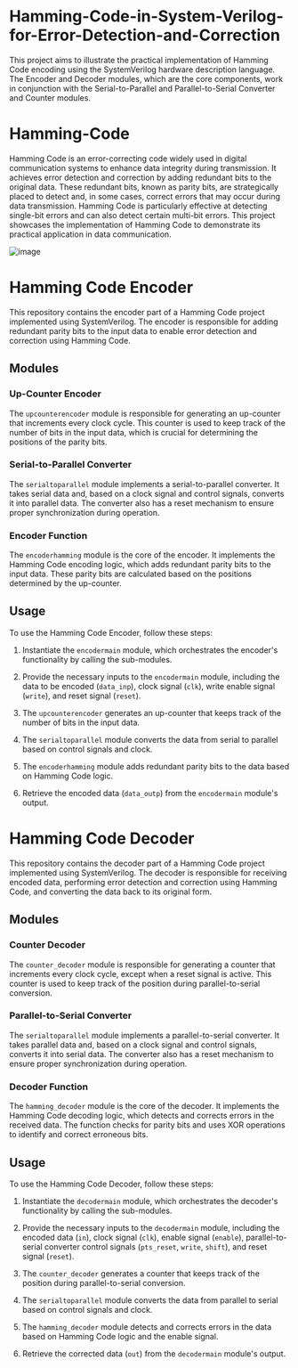 # Hamming-Code-in-System-Verilog-for-Error-Detection-and-Correction
This project aims to illustrate the practical implementation of Hamming Code encoding using the SystemVerilog hardware description language. The Encoder and Decoder modules, which are the core components, work in conjunction with the Serial-to-Parallel and Parallel-to-Serial Converter and Counter modules.





# Hamming-Code
Hamming Code is an error-correcting code widely used in digital communication systems to enhance data integrity during transmission. It achieves error detection and correction by adding redundant bits to the original data. These redundant bits, known as parity bits, are strategically placed to detect and, in some cases, correct errors that may occur during data transmission. Hamming Code is particularly effective at detecting single-bit errors and can also detect certain multi-bit errors. This project showcases the implementation of Hamming Code to demonstrate its practical application in data communication. 

![image](https://github.com/aaronghosh/Hamming-Code-in-System-Verilog-for-Error-Detection-and-Correction/assets/124378527/d745d730-0a85-4dcb-813a-7b604a1b47e3)

# Hamming Code Encoder

This repository contains the encoder part of a Hamming Code project implemented using SystemVerilog. The encoder is responsible for adding redundant parity bits to the input data to enable error detection and correction using Hamming Code.

## Modules

### Up-Counter Encoder

The `upcounterencoder` module is responsible for generating an up-counter that increments every clock cycle. This counter is used to keep track of the number of bits in the input data, which is crucial for determining the positions of the parity bits.

### Serial-to-Parallel Converter

The `serialtoparallel` module implements a serial-to-parallel converter. It takes serial data and, based on a clock signal and control signals, converts it into parallel data. The converter also has a reset mechanism to ensure proper synchronization during operation.

### Encoder Function

The `encoderhamming` module is the core of the encoder. It implements the Hamming Code encoding logic, which adds redundant parity bits to the input data. These parity bits are calculated based on the positions determined by the up-counter.

## Usage

To use the Hamming Code Encoder, follow these steps:

1. Instantiate the `encodermain` module, which orchestrates the encoder's functionality by calling the sub-modules.

2. Provide the necessary inputs to the `encodermain` module, including the data to be encoded (`data_inp`), clock signal (`clk`), write enable signal (`write`), and reset signal (`reset`).

3. The `upcounterencoder` generates an up-counter that keeps track of the number of bits in the input data.

4. The `serialtoparallel` module converts the data from serial to parallel based on control signals and clock.

5. The `encoderhamming` module adds redundant parity bits to the data based on Hamming Code logic.

6. Retrieve the encoded data (`data_outp`) from the `encodermain` module's output.

# Hamming Code Decoder

This repository contains the decoder part of a Hamming Code project implemented using SystemVerilog. The decoder is responsible for receiving encoded data, performing error detection and correction using Hamming Code, and converting the data back to its original form.

## Modules

### Counter Decoder

The `counter_decoder` module is responsible for generating a counter that increments every clock cycle, except when a reset signal is active. This counter is used to keep track of the position during parallel-to-serial conversion.

### Parallel-to-Serial Converter

The `serialtoparallel` module implements a parallel-to-serial converter. It takes parallel data and, based on a clock signal and control signals, converts it into serial data. The converter also has a reset mechanism to ensure proper synchronization during operation.

### Decoder Function

The `hamming_decoder` module is the core of the decoder. It implements the Hamming Code decoding logic, which detects and corrects errors in the received data. The function checks for parity bits and uses XOR operations to identify and correct erroneous bits.

## Usage

To use the Hamming Code Decoder, follow these steps:

1. Instantiate the `decodermain` module, which orchestrates the decoder's functionality by calling the sub-modules.

2. Provide the necessary inputs to the `decodermain` module, including the encoded data (`in`), clock signal (`clk`), enable signal (`enable`), parallel-to-serial converter control signals (`pts_reset`, `write`, `shift`), and reset signal (`reset`).

3. The `counter_decoder` generates a counter that keeps track of the position during parallel-to-serial conversion.

4. The `serialtoparallel` module converts the data from parallel to serial based on control signals and clock.

5. The `hamming_decoder` module detects and corrects errors in the data based on Hamming Code logic and the enable signal.

6. Retrieve the corrected data (`out`) from the `decodermain` module's output.


 

 

